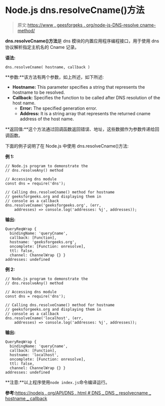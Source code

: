 # Node.js dns.resolveCname()方法

> 原文:[https://www . geesforgeks . org/node-js-DNS-resolve cname-method/](https://www.geeksforgeeks.org/node-js-dns-resolvecname-method/)

**dns.resolveCname()方法**是 dns 模块的内置应用程序编程接口，用于使用 dns 协议解析指定主机名的 Cname 记录。

**语法:**

```
dns.resolveCname( hostname, callback )
```

**参数:**该方法有两个参数，如上所述，如下所述:

*   **Hostname:** This parameter specifies a string that represents the hostname to be resolved.
*   **Callback:** Specifies the function to be called after DNS resolution of the host name.
    *   **Error:** The specified generation error.
    *   **Address:** It is a string array that represents the returned cname address of the host name.

**返回值:**这个方法通过回调函数返回错误、地址，这些数据作为参数传递给回调函数。

下面的例子说明了在 Node.js 中使用 dns.resolveCname()方法:

**例 1:**

```
// Node.js program to demonstrate the   
// dns.resolveAny() method

// Accessing dns module
const dns = require('dns');

// Calling dns.resolveCname() method for hostname
// geeksforgeeks.org and displaying them in
// console as a callback
dns.resolveCname('geeksforgeeks.org', (err, 
    addresses) => console.log('addresses: %j', addresses));
```

**输出:**

```
QueryReqWrap {
  bindingName: 'queryCname',
  callback: [Function],
  hostname: 'geeksforgeeks.org',
  oncomplete: [Function: onresolve],
  ttl: false,
  channel: ChannelWrap {} }
addresses: undefined

```

**例 2:**

```
// Node.js program to demonstrate the   
// dns.resolveAny() method

// Accessing dns module
const dns = require('dns');

// Calling dns.resolveCname() method for hostname
// geeksforgeeks.org and displaying them in
// console as a callback
dns.resolveCname('localhost', (err, 
    addresses) => console.log('addresses: %j', addresses));
```

**输出:**

```
QueryReqWrap {
  bindingName: 'queryCname',
  callback: [Function],
  hostname: 'localhost',
  oncomplete: [Function: onresolve],
  ttl: false,
  channel: ChannelWrap {} }
addresses: undefined

```

**注意:**以上程序使用`node index.js`命令编译运行。

**参考:**[https://nodejs . org/API/DNS . html # DNS _ DNS _ resolvecname _ hostname _ callback](https://nodejs.org/api/dns.html#dns_dns_resolvecname_hostname_callback)